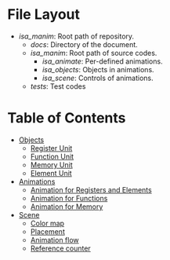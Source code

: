 
# File Layout

- *isa_manim*: Root path of repository.
    - *docs*: Directory of the document.
    - *isa_manim*: Root path of source codes.
        - *isa_animate*: Per-defined animations.
        - *isa_objects*: Objects in animations.
        - *isa_scene*: Controls of animations.
    - *tests*: Test codes

# Table of Contents

- [Objects](10-objects/index.md)
    - [Register Unit](10-objects/11-register-unit.md)
    - [Function Unit](10-objects/12-function-unit.md)
    - [Memory Unit](10-objects/13-memory-unit.md)
    - [Element Unit](10-objects/14-element-unit.md)
- [Animations](20-animation/index.md)
    - [Animation for Registers and Elements](20-animation/21-register-animation.md)
    - [Animation for Functions](20-animation/22-function-animation.md)
    - [Animation for Memory](20-animation/23-memory-animation.md)
- [Scene](30-scene/index.md)
    - [Color map](30-scene/31-color-map.md)
    - [Placement](30-scene/32-placement.md)
    - [Animation flow](30-scene/33-animation-flow.md)
    - [Reference counter](30-scene/34-refer-count.md)

